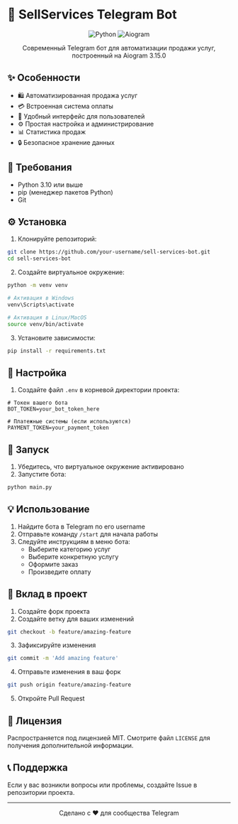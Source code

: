 # 🤖 SellServices Telegram Bot

<div align="center">

![Python](https://img.shields.io/badge/Python-3.10+-blue.svg)
![Aiogram](https://img.shields.io/badge/Aiogram-3.15.0-blue.svg)

Современный Telegram бот для автоматизации продажи услуг, построенный на Aiogram 3.15.0

</div>

## ✨ Особенности

- 🛍️ Автоматизированная продажа услуг
- 💳 Встроенная система оплаты
- 👥 Удобный интерфейс для пользователей
- ⚙️ Простая настройка и администрирование
- 📊 Статистика продаж
- 🔒 Безопасное хранение данных

## 🔧 Требования

- Python 3.10 или выше
- pip (менеджер пакетов Python)
- Git

## ⚙️ Установка

1. Клонируйте репозиторий:
```bash
git clone https://github.com/your-username/sell-services-bot.git
cd sell-services-bot
```

2. Создайте виртуальное окружение:
```bash
python -m venv venv

# Активация в Windows
venv\Scripts\activate

# Активация в Linux/MacOS
source venv/bin/activate
```

3. Установите зависимости:
```bash
pip install -r requirements.txt
```

## 📝 Настройка

1. Создайте файл `.env` в корневой директории проекта:
```env
# Токен вашего бота
BOT_TOKEN=your_bot_token_here

# Платежные системы (если используются)
PAYMENT_TOKEN=your_payment_token
```

## 🚀 Запуск

1. Убедитесь, что виртуальное окружение активировано
2. Запустите бота:
```bash
python main.py
```

## 💡 Использование

1. Найдите бота в Telegram по его username
2. Отправьте команду `/start` для начала работы
3. Следуйте инструкциям в меню бота:
   - Выберите категорию услуг
   - Выберите конкретную услугу
   - Оформите заказ
   - Произведите оплату


## 🤝 Вклад в проект

1. Создайте форк проекта
2. Создайте ветку для ваших изменений
```bash
git checkout -b feature/amazing-feature
```
3. Зафиксируйте изменения
```bash
git commit -m 'Add amazing feature'
```
4. Отправьте изменения в ваш форк
```bash
git push origin feature/amazing-feature
```
5. Откройте Pull Request

## 📝 Лицензия

Распространяется под лицензией MIT. Смотрите файл `LICENSE` для получения дополнительной информации.

## 📞 Поддержка

Если у вас возникли вопросы или проблемы, создайте Issue в репозитории проекта.

---

<div align="center">
Сделано с ❤️ для сообщества Telegram
</div>
